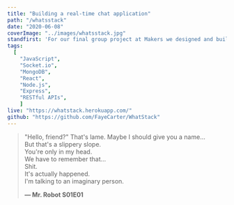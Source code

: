 ```yaml
---
title: "Building a real-time chat application"
path: "/whatsstack"
date: "2020-06-08"
coverImage: "../images/whatsstack.jpg"
standfirst: 'For our final group project at Makers we designed and built a real-time chat application using the MERN stack.'
tags:
  [
    "JavaScript",
    "Socket.io",
    "MongoDB",
    "React",
    "Node.js",
    "Express",
    "RESTful APIs",
	]
live: "https://whatstack.herokuapp.com/"
github: "https://github.com/FayeCarter/WhatStack"
---
```


> "Hello, friend?" That's lame. Maybe I should give you a name...\
> But that's a slippery slope.\
> You're only in my head.\
> We have to remember that...\
> Shit.\
> It's actually happened.\
> I'm talking to an imaginary person.
>
> **— Mr. Robot S01E01**
